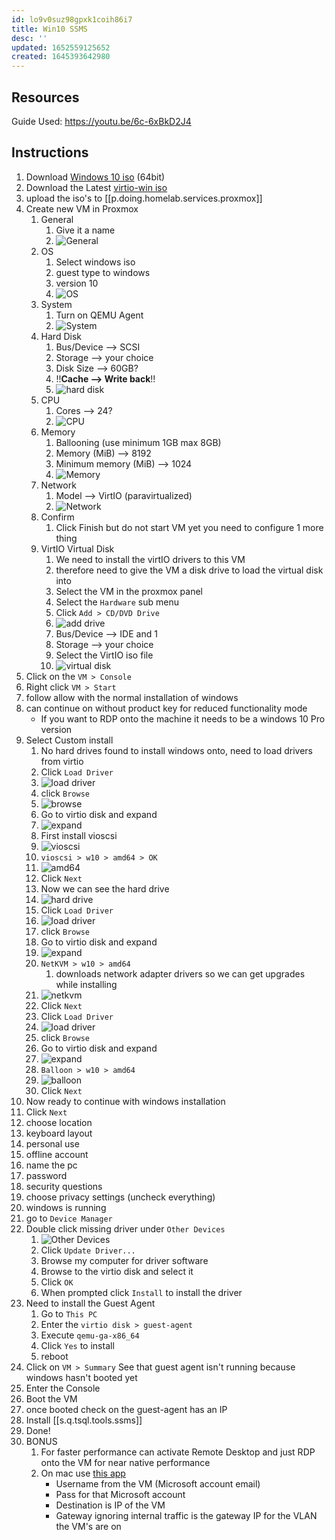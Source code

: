 ```yaml
---
id: lo9v0suz98gpxk1coih86i7
title: Win10 SSMS
desc: ''
updated: 1652559125652
created: 1645393642980
---
```


## Resources

Guide Used: <https://youtu.be/6c-6xBkD2J4>

## Instructions

1. Download [Windows 10 iso][0] (64bit)
2. Download the Latest [virtio-win iso][1]
3. upload the iso's to [[p.doing.homelab.services.proxmox]]
4. Create new VM in Proxmox
   1. General
      1. Give it a name
      2. ![General](/assets/images/2022-03-12-16-52-44.png)
   2. OS
      1. Select windows iso
      2. guest type to windows
      3. version 10
      4. ![OS](/assets/images/2022-03-12-16-53-32.png)
   3. System
      1. Turn on QEMU Agent
      2. ![System](/assets/images/2022-03-12-16-54-16.png)
   4. Hard Disk
      1. Bus/Device --> SCSI
      2. Storage --> your choice
      3. Disk Size --> 60GB?
      4. !!**Cache --> Write back**!!
      5. ![hard disk](/assets/images/2022-03-12-16-56-29.png)
   5. CPU
      1. Cores --> 24?
      2. ![CPU](/assets/images/2022-03-12-16-57-19.png)
   6. Memory
      1. Ballooning (use minimum 1GB max 8GB)
      2. Memory (MiB) --> 8192
      3. Minimum memory (MiB) --> 1024
      4. ![Memory](/assets/images/2022-03-12-16-58-55.png)
   7. Network
      1. Model --> VirtIO (paravirtualized)
      2. ![Network](/assets/images/2022-03-12-16-59-42.png)
   8. Confirm
      1. Click Finish but do not start VM yet you need to configure 1 more thing
   9. VirtIO Virtual Disk
      1. We need to install the virtIO drivers to this VM
      2. therefore need to give the VM a disk drive to load the virtual disk into
      3. Select the VM in the proxmox panel
      4. Select the `Hardware` sub menu
      5. Click `Add > CD/DVD Drive`
      6. ![add drive](/assets/images/2022-03-12-17-02-41.png)
      7. Bus/Device --> IDE and 1
      8. Storage --> your choice
      9. Select the VirtIO iso file
      10. ![virtual disk](/assets/images/2022-03-12-17-03-46.png)
5. Click on the `VM > Console`
6. Right click `VM > Start`
7. follow allow with the normal installation of windows
8. can continue on without product key for reduced functionality mode
   - If you want to RDP onto the machine it needs to be a windows 10 Pro version
9. Select Custom install
    1. No hard drives found to install windows onto, need to load drivers from virtio
    2. Click `Load Driver`
    3. ![load driver](/assets/images/2022-03-12-17-06-28.png)
    4. click `Browse`
    5. ![browse](/assets/images/2022-03-12-17-07-09.png)
    6. Go to virtio disk and expand
    7. ![expand](/assets/images/2022-03-12-17-07-35.png)
    8. First install vioscsi
    9. ![vioscsi](/assets/images/2022-03-12-17-08-39.png)
    10. `vioscsi > w10 > amd64 > OK`
    11. ![amd64](/assets/images/2022-03-12-17-09-22.png)
    12. Click `Next`
    13. Now we can see the hard drive
    14. ![hard drive](/assets/images/2022-03-12-17-10-06.png)
    15. Click `Load Driver`
    16. ![load driver](/assets/images/2022-03-12-17-06-28.png)
    17. click `Browse`
    18. Go to virtio disk and expand
    19. ![expand](/assets/images/2022-03-12-17-07-35.png)
    20. `NetKVM > w10 > amd64`
        1. downloads network adapter drivers so we can get upgrades while installing
    21. ![netkvm](/assets/images/2022-03-12-17-15-03.png)
    22. Click `Next`
    23. Click `Load Driver`
    24. ![load driver](/assets/images/2022-03-12-17-06-28.png)
    25. click `Browse`
    26. Go to virtio disk and expand
    27. ![expand](/assets/images/2022-03-12-17-07-35.png)
    28. `Balloon > w10 > amd64`
    29. ![balloon](/assets/images/2022-03-12-17-17-15.png)
    30. Click `Next`
10. Now ready to continue with windows installation
11. Click `Next`
12. choose location
13. keyboard layout
14. personal use
15. offline account
16. name the pc
17. password
18. security questions
19. choose privacy settings (uncheck everything)
20. windows is running
21. go to `Device Manager`
22. Double click missing driver under `Other Devices`
    1. ![Other Devices](/assets/images/2022-03-12-17-20-23.png)
    2. Click `Update Driver...`
    3. Browse my computer for driver software
    4. Browse to the virtio disk and select it
    5. Click `OK`
    6. When prompted click `Install` to install the driver
23. Need to install the Guest Agent
    1. Go to `This PC`
    2. Enter the `virtio disk > guest-agent`
    3. Execute `qemu-ga-x86_64`
    4. Click `Yes` to install
    5. reboot
24. Click on `VM > Summary` See that guest agent isn't running because windows hasn't booted yet
25. Enter the Console
26. Boot the VM
27. once booted check on the guest-agent has an IP
28. Install [[s.q.tsql.tools.ssms]]
29. Done!
30. BONUS
    1. For faster performance can activate Remote Desktop and just RDP onto the VM for near native performance
    2. On mac use [this app](https://apps.apple.com/us/app/microsoft-remote-desktop-10/id1295203466?mt=12)
       - Username from the VM (Microsoft account email)
       - Pass for that Microsoft account
       - Destination is IP of the VM
       - Gateway ignoring internal traffic is the gateway IP for the VLAN the VM's are on

[0]: https://www.microsoft.com/en-us/software-download/windows10ISO
[1]: https://docs.fedoraproject.org/en-US/quick-docs/creating-windows-virtual-machines-using-virtio-drivers/index.html
